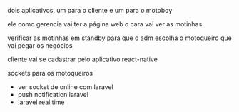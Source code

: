 dois aplicativos, um para o cliente
e um para o motoboy

ele como gerencia vai ter a página web
o cara vai ver as motinhas

verificar as motinhas em standby para que o adm escolha o motoqueiro que vai pegar os negócios

cliente vai se cadastrar pelo aplicativo
react-native

sockets para os motoqueiros
- ver socket de online com laravel
- push notification laravel
- laravel real time

